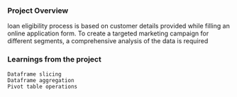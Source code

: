 ### Project Overview

 loan eligibility process is based on customer details provided while filling an online application form. To create a targeted marketing campaign for different segments, a comprehensive analysis of the data is required


### Learnings from the project

 
    Dataframe slicing
    Dataframe aggregation
    Pivot table operations



